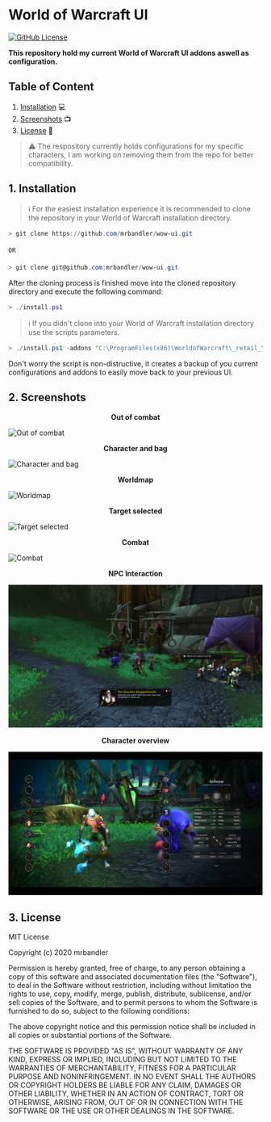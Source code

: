 # World of Warcraft UI

[![GitHub License](https://img.shields.io/github/license/mrbandler/wow-ui)](https://github.com/mrbandler/wow-ui/blob/master/LICENSE)

**This repository hold my current World of Warcraft UI addons aswell as configuration.**

## Table of Content

1. [Installation](#1-installation) 💻
2. [Screenshots](#2-screenshots) 📺
3. [License](#3-license) 📃

> ⚠️ The respository currently holds configurations for my specific characters, I am working on removing them from the repo for better compatibility.

## 1. Installation

> ℹ️ For the easiest installation experience it is recommended to clone the repository in your World of Warcraft installation directory.

```powershell
> git clone https://github.com/mrbandler/wow-ui.git

OR

> git clone git@github.com:mrbandler/wow-ui.git
```

After the cloning process is finished move into the cloned repository directory and execute the following command:

```powershell
> ./install.ps1
```

> ℹ️ If you didn't clone into your World of Warcraft installation directory use the scripts parameters.

```powershell
> ./install.ps1 -addons "C:\ProgramFiles(x86)\WorldofWarcraft\_retail_\Interface\AddOns" -wtf "C:\ProgramFiles(x86)\WorldofWarcraft\_retail_\WTF"
```

Don't worry the script is non-distructive, it creates a backup of you current configurations and addons to easily move back to your previous UI.

## 2. Screenshots

<p align="center"><strong>Out of combat</strong></p>

![Out of combat](https://github.com/mrbandler/wow-ui/blob/master/screenshots/out-of-combat.png)

<p align="center"><strong>Character and bag</strong></p>

![Character and bag](https://github.com/mrbandler/wow-ui/blob/master/screenshots/character-and-bag.png)

<p align="center"><strong>Worldmap</strong></p>

![Worldmap](https://github.com/mrbandler/wow-ui/blob/master/screenshots/worldmap.png)

<p align="center"><strong>Target selected</strong></p>

![Target selected](https://github.com/mrbandler/wow-ui/blob/master/screenshots/target-selected.png)

<p align="center"><strong>Combat</strong></p>

![Combat](https://github.com/mrbandler/wow-ui/blob/master/screenshots/combat.png)

<p align="center"><strong>NPC Interaction</strong></p>

![NPC Interaction](https://github.com/mrbandler/wow-ui/blob/master/screenshots/npc-interaction.png)

<p align="center"><strong>Character overview</strong></p>

![Character overview](https://github.com/mrbandler/wow-ui/blob/master/screenshots/character-overview.png)

## 3. License

MIT License

Copyright (c) 2020 mrbandler

Permission is hereby granted, free of charge, to any person obtaining a copy
of this software and associated documentation files (the "Software"), to deal
in the Software without restriction, including without limitation the rights
to use, copy, modify, merge, publish, distribute, sublicense, and/or sell
copies of the Software, and to permit persons to whom the Software is
furnished to do so, subject to the following conditions:

The above copyright notice and this permission notice shall be included in all
copies or substantial portions of the Software.

THE SOFTWARE IS PROVIDED "AS IS", WITHOUT WARRANTY OF ANY KIND, EXPRESS OR
IMPLIED, INCLUDING BUT NOT LIMITED TO THE WARRANTIES OF MERCHANTABILITY,
FITNESS FOR A PARTICULAR PURPOSE AND NONINFRINGEMENT. IN NO EVENT SHALL THE
AUTHORS OR COPYRIGHT HOLDERS BE LIABLE FOR ANY CLAIM, DAMAGES OR OTHER
LIABILITY, WHETHER IN AN ACTION OF CONTRACT, TORT OR OTHERWISE, ARISING FROM,
OUT OF OR IN CONNECTION WITH THE SOFTWARE OR THE USE OR OTHER DEALINGS IN THE
SOFTWARE.
